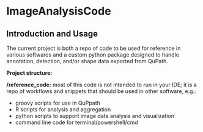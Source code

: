 # ImageAnalysisCode

Introduction and Usage
-----------------------------------------------------------------------------------------------------------------------------------
The current project is both a repo of code to be used for reference in various softwares and a custom python package designed to handle annotation, detection, and/or shape data exported from QuPath.

**Project structure:**

**/reference_code:** most of this code is not intended to run in your IDE; it is a repo of workflows and snippets that should be used in other software, e.g.:
- groovy scripts for use in QuPpath
- R scripts for analysis and aggregation
- python scripts to support image data analysis and visualization
- command line code for terminal/powershell/cmd

